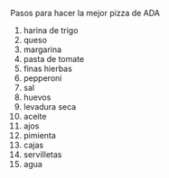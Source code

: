 Pasos para hacer la mejor pizza de ADA
1. harina de trigo
2. queso
3. margarina
4. pasta de tomate
5. finas hierbas
6. pepperoni
7. sal
8. huevos
9. levadura seca
10. aceite
11. ajos
12. pimienta
13. cajas
14. servilletas
15. agua